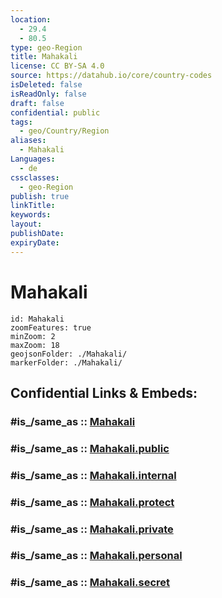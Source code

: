 ```yaml
---
location:
  - 29.4
  - 80.5
type: geo-Region
title: Mahakali
license: CC BY-SA 4.0
source: https://datahub.io/core/country-codes
isDeleted: false
isReadOnly: false
draft: false
confidential: public
tags:
  - geo/Country/Region
aliases:
  - Mahakali
Languages:
  - de
cssclasses:
  - geo-Region
publish: true
linkTitle:
keywords:
layout:
publishDate:
expiryDate:
---
```


# Mahakali

```leaflet
id: Mahakali
zoomFeatures: true 
minZoom: 2 
maxZoom: 18
geojsonFolder: ./Mahakali/
markerFolder: ./Mahakali/
```


## Confidential Links & Embeds: 

### #is_/same_as :: [Mahakali](/_Standards/Earth/Continent/Asia/Indian_Subcontinent/Nepal/Regions~Nepal/Nepal~Far-West/counties~Far-Western/Mahakali.md) 

### #is_/same_as :: [Mahakali.public](/_public/Earth/Continent/Asia/Indian_Subcontinent/Nepal/Regions~Nepal/Nepal~Far-West/counties~Far-Western/Mahakali.public.md) 

### #is_/same_as :: [Mahakali.internal](/_internal/Earth/Continent/Asia/Indian_Subcontinent/Nepal/Regions~Nepal/Nepal~Far-West/counties~Far-Western/Mahakali.internal.md) 

### #is_/same_as :: [Mahakali.protect](/_protect/Earth/Continent/Asia/Indian_Subcontinent/Nepal/Regions~Nepal/Nepal~Far-West/counties~Far-Western/Mahakali.protect.md) 

### #is_/same_as :: [Mahakali.private](/_private/Earth/Continent/Asia/Indian_Subcontinent/Nepal/Regions~Nepal/Nepal~Far-West/counties~Far-Western/Mahakali.private.md) 

### #is_/same_as :: [Mahakali.personal](/_personal/Earth/Continent/Asia/Indian_Subcontinent/Nepal/Regions~Nepal/Nepal~Far-West/counties~Far-Western/Mahakali.personal.md) 

### #is_/same_as :: [Mahakali.secret](/_secret/Earth/Continent/Asia/Indian_Subcontinent/Nepal/Regions~Nepal/Nepal~Far-West/counties~Far-Western/Mahakali.secret.md)


